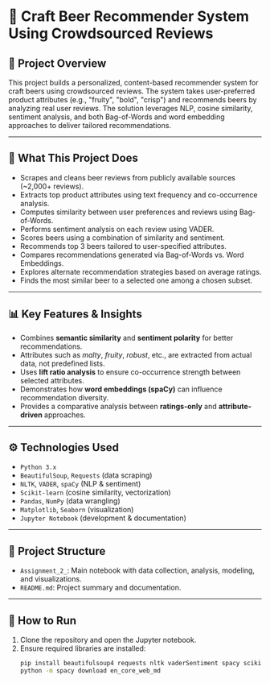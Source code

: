# 🍺 Craft Beer Recommender System Using Crowdsourced Reviews

## 📘 Project Overview
This project builds a personalized, content-based recommender system for craft beers using crowdsourced reviews. The system takes user-preferred product attributes (e.g., "fruity", "bold", "crisp") and recommends beers by analyzing real user reviews. The solution leverages NLP, cosine similarity, sentiment analysis, and both Bag-of-Words and word embedding approaches to deliver tailored recommendations.

---

## 🧠 What This Project Does
- Scrapes and cleans beer reviews from publicly available sources (~2,000+ reviews).
- Extracts top product attributes using text frequency and co-occurrence analysis.
- Computes similarity between user preferences and reviews using Bag-of-Words.
- Performs sentiment analysis on each review using VADER.
- Scores beers using a combination of similarity and sentiment.
- Recommends top 3 beers tailored to user-specified attributes.
- Compares recommendations generated via Bag-of-Words vs. Word Embeddings.
- Explores alternate recommendation strategies based on average ratings.
- Finds the most similar beer to a selected one among a chosen subset.

---

## 📊 Key Features & Insights
- Combines **semantic similarity** and **sentiment polarity** for better recommendations.
- Attributes such as *malty*, *fruity*, *robust*, etc., are extracted from actual data, not predefined lists.
- Uses **lift ratio analysis** to ensure co-occurrence strength between selected attributes.
- Demonstrates how **word embeddings (spaCy)** can influence recommendation diversity.
- Provides a comparative analysis between **ratings-only** and **attribute-driven** approaches.

---

## ⚙️ Technologies Used
- `Python 3.x`
- `BeautifulSoup`, `Requests` (data scraping)
- `NLTK`, `VADER`, `spaCy` (NLP & sentiment)
- `Scikit-learn` (cosine similarity, vectorization)
- `Pandas`, `NumPy` (data wrangling)
- `Matplotlib`, `Seaborn` (visualization)
- `Jupyter Notebook` (development & documentation)

---

## 📂 Project Structure
- `Assignment_2_`: Main notebook with data collection, analysis, modeling, and visualizations.
- `README.md`: Project summary and documentation.

---

## 🚀 How to Run
1. Clone the repository and open the Jupyter notebook.
2. Ensure required libraries are installed:
   ```bash
   pip install beautifulsoup4 requests nltk vaderSentiment spacy scikit-learn pandas matplotlib seaborn
   python -m spacy download en_core_web_md
